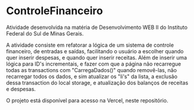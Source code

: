 # ControleFinanceiro
Atividade desenvolvida na matéria de Desenvolvimento WEB II do Instituto Federal do Sul de Minas Gerais.

A atividade consiste em refatorar a lógica de um sistema de controle financeiro, de entradas e saídas, facilitando o usuário a escolher quando quer inserir despesas, e quando quer inserir receitas. Além de inserir uma lógica para ID's incrementais, e fazer com que a página não recarregue todas as transactions com "CarregaDados()" quando removê-las, não recarregar todos os dados, e sim atualizar os "li's" da lista, a exclusão dessa transaction do local storage, e atualização dos balanços de receitas e despesas.

O projeto está disponível para acesso na Vercel, neste repositório.

